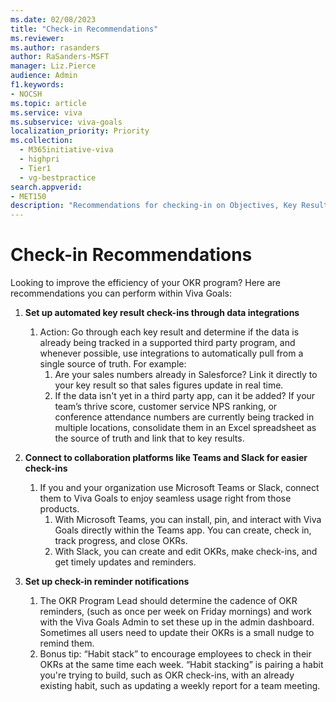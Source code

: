 ```yaml
---
ms.date: 02/08/2023
title: "Check-in Recommendations"
ms.reviewer: 
ms.author: rasanders
author: RaSanders-MSFT
manager: Liz.Pierce
audience: Admin
f1.keywords:
- NOCSH
ms.topic: article
ms.service: viva
ms.subservice: viva-goals
localization_priority: Priority
ms.collection:
  - M365initiative-viva
  - highpri
  - Tier1
  - vg-bestpractice
search.appverid:
- MET150
description: "Recommendations for checking-in on Objectives, Key Results, and Initiatives for a healthy OKR program."
---
```


# Check-in Recommendations

Looking to improve the efficiency of your OKR program? Here are recommendations you can perform within Viva Goals: 

1. **Set up automated key result check-ins through data integrations**
    1. Action: Go through each key result and determine if the data is already being tracked in a supported third party program, and whenever possible, use integrations to automatically pull from a single source of truth. For example: 
        1. Are your sales numbers already in Salesforce? Link it directly to your key result so that sales figures update in real time.  
        1. If the data isn't yet in a third party app, can it be added? If your team’s thrive score, customer service NPS ranking, or conference attendance numbers are currently being tracked in multiple locations, consolidate them in an Excel spreadsheet as the source of truth and link that to key results.

2. **Connect to collaboration platforms like Teams and Slack for easier check-ins**
    1. If you and your organization use Microsoft Teams or Slack, connect them to Viva Goals to enjoy seamless usage right from those products. 
        1. With Microsoft Teams, you can install, pin, and interact with Viva Goals directly within the Teams app. You can create, check in, track progress, and close OKRs. 
        1. With Slack, you can create and edit OKRs, make check-ins, and get timely updates and reminders.

1. **Set up check-in reminder notifications** 
    1. The OKR Program Lead should determine the cadence of OKR reminders, (such as once per week on Friday mornings) and work with the Viva Goals Admin to set these up in the admin dashboard. Sometimes all users need to update their OKRs is a small nudge to remind them. 
    1. Bonus tip: “Habit stack” to encourage employees to check in their OKRs at the same time each week. “Habit stacking” is pairing a habit you're trying to build, such as OKR check-ins, with an already existing habit, such as updating a weekly report for a team meeting. 
